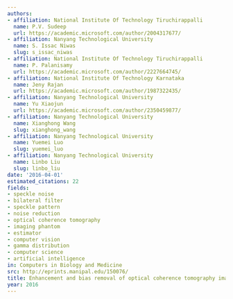 ```yaml
---
authors:
- affiliation: National Institute Of Technology Tiruchirappalli
  name: P.V. Sudeep
  url: https://academic.microsoft.com/author/2004317677/
- affiliation: Nanyang Technological University
  name: S. Issac Niwas
  slug: s_issac_niwas
- affiliation: National Institute Of Technology Tiruchirappalli
  name: P. Palanisamy
  url: https://academic.microsoft.com/author/2227664745/
- affiliation: National Institute Of Technology Karnataka
  name: Jeny Rajan
  url: https://academic.microsoft.com/author/1987322435/
- affiliation: Nanyang Technological University
  name: Yu Xiaojun
  url: https://academic.microsoft.com/author/2350459877/
- affiliation: Nanyang Technological University
  name: Xianghong Wang
  slug: xianghong_wang
- affiliation: Nanyang Technological University
  name: Yuemei Luo
  slug: yuemei_luo
- affiliation: Nanyang Technological University
  name: Linbo Liu
  slug: linbo_liu
date: '2016-04-01'
estimated_citations: 22
fields:
- speckle noise
- bilateral filter
- speckle pattern
- noise reduction
- optical coherence tomography
- imaging phantom
- estimator
- computer vision
- gamma distribution
- computer science
- artificial intelligence
in: Computers in Biology and Medicine
src: http://eprints.manipal.edu/150076/
title: Enhancement and bias removal of optical coherence tomography images
year: 2016
---
```


